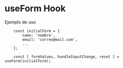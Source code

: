 # useForm Hook

Ejemplo de uso

```
    const initialForm = {
        name: 'nombre',
        email: 'correo@mail.com',
        ...
    };

    const [ formValues, handleInputChange, reset ] = useForm(initialForm);
```
